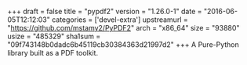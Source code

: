 +++
draft = false
title = "pypdf2"
version = "1.26.0-1"
date = "2016-06-05T12:12:03"
categories = ['devel-extra']
upstreamurl = "https://github.com/mstamy2/PyPDF2"
arch = "x86_64"
size = "93880"
usize = "485329"
sha1sum = "09f743148b0dadc6b45119cb30384363d21997d2"
+++
A Pure-Python library built as a PDF toolkit.